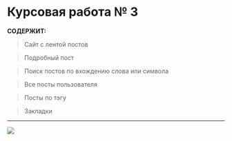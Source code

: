 # Курсовая работа № 3

**СОДЕРЖИТ:**
> Сайт с лентой постов

> Подробный пост

> Поиск постов по вхождению слова или символа

> Все посты пользователя

> Посты по тэгу

> Закладки
---
<img src="https://skyengpublic.notion.site/image/https%3A%2F%2Fs3-us-west-2.amazonaws.com%2Fsecure.notion-static.com%2F535dde70-367d-4cc4-821d-5a826159f876%2F2022-04-01_14.53.48.gif?table=block&id=94d77747-75f1-487f-b5fb-c76782d4b33e&spaceId=0771f0bb-b4cb-4a14-bc05-94cbd33fc70d&userId=&cache=v2">